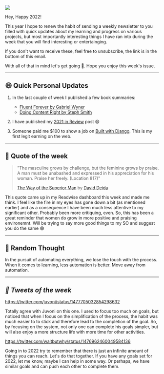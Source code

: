 <img src="https://ogi.sh/article?eyebrow=11%20January%202022%20-%20RASUL%20KIREEV&title=TUESDAY%20LETTER%20%2327&subtitle=Happy%20New%20Year,%20Appreciating%20Your%20SO%20and%20Reducing%20Automation&unsplashId=6iHNihTE4E8" />

Hey, Happy 2022!

This year I hope to renew the habit of sending a weekly newsletter to you filled with quick updates about my learning and progress on various projects, but most importantly interesting things I have ran into during the week that you will find interesting or entertainging.

If you don't want to receive these, feel free to unsubscribe, the link is in the bottom of this email.

With all of that in mind let's get going 🚀. Hope you enjoy this week's issue.

---

## 😄 Quick Personal Updates

1. In the last couple of week I published a few book summaries:
   - [Fluent Forever by Gabriel Wyner](https://rasulkireev.com/fluent-forever-book-review/)
   - [Doing Content Right by Steph Smith](https://rasulkireev.com/doing-content-right-book-review/)

2. I have published my [2021 in Review](https://rasulkireev.com/2021-in-review/) post 😄
3. Someone paid me $100 to show a job on [Built with Django](https://builtwithdjango.com/). This is my first legit earning on the web.

---

## 📜 Quote of the week

> "The masculine grows by challenge, but the feminine grows by praise. A man must be unabashed and expressed in his appreciation for his woman. Praise her freely. (Location 817)"
>
> [The Way of the Superior Man](https://amzn.to/3E7WKtH) by [David Deida](https://deida.info/)

This quote came up in my Readwise dashboard this week and made me think. I feel like the fire in my eyes has gone down a bit (as mentioned earlier) and as a consequence I have been much less attentive to my significant other. Probably been more critiquing, even. So, this has been a great reminder that women do grow in more positive and praising environemnt. Will be trying to say more good things to my SO and suggest you do the same 😄

---

## 🧠 Random Thought

In the pursuit of automating everything, we lose the touch with the process. When it comes to learning, less automation is better. Move away from automation.

---

## *🐔 Tweets of the week*

https://twitter.com/juvoni/status/1477705032854298632

Totally agree with Juvoni on this one. I used to focus too much on goals, but noticed that when I focus on the simplification of the process, the habit was much easier to to stick and therefore lead to the completion of the goal. So, by focusing on the system, not only one can complete his goals simpler, but will also enjoy a more structure life with more time for other activities.

https://twitter.com/waitbutwhy/status/1476962460049584136

Going in to 2022 try to remember that there is just an infinite amount of things you can reach. Let's do that together. If you have any goals set for 2022, let me know, maybe I can help in some way. Or perhaps, we have similar goals and can push each other to complete them.